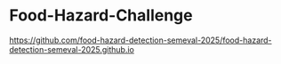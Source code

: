 # Food-Hazard-Challenge
https://github.com/food-hazard-detection-semeval-2025/food-hazard-detection-semeval-2025.github.io
